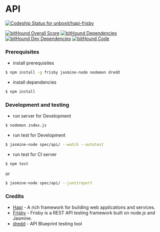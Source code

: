 # API

[![Codeship Status for unboxit/hapi-frisby](https://codeship.io/projects/3c1add60-e53e-0131-150f-6240fcc21f63/status?branch=master)](https://codeship.io/projects/25726)

[![bitHound Overall Score](https://www.bithound.io/github/unboxit/hapi-frisby/badges/score.svg)](https://www.bithound.io/github/unboxit/hapi-frisby)
[![bitHound Dependencies](https://www.bithound.io/github/unboxit/hapi-frisby/badges/dependencies.svg)](https://www.bithound.io/github/unboxit/hapi-frisby/master/dependencies/npm)
[![bitHound Dev Dependencies](https://www.bithound.io/github/unboxit/hapi-frisby/badges/devDependencies.svg)](https://www.bithound.io/github/unboxit/hapi-frisby/master/dependencies/npm)
[![bitHound Code](https://www.bithound.io/github/unboxit/hapi-frisby/badges/code.svg)](https://www.bithound.io/github/unboxit/hapi-frisby)
### Prerequisites

- install prerequisites
```bash
$ npm install -g frisby jasmine-node nodemon dredd
```

- install dependencies
```bash
$ npm install
```

### Development and testing

- run server for Development

```bash
$ nodemon index.js
```

- run test for Development

```bash
$ jasmine-node spec/api/ --watch --autotest
```

- run test for CI server

```bash
$ npm test
```
or

```bash
$ jasmine-node spec/api/ --junitreport
```


### Credits
- [Hapi](http://hapijs.com) - A rich framework for building web applications and services.
- [Frisby](http://frisbyjs.com/) - Frisby is a REST API testing framework built on node.js and Jasmine.
- [dredd](https://github.com/apiaryio/dredd) - API Blueprint testing tool
